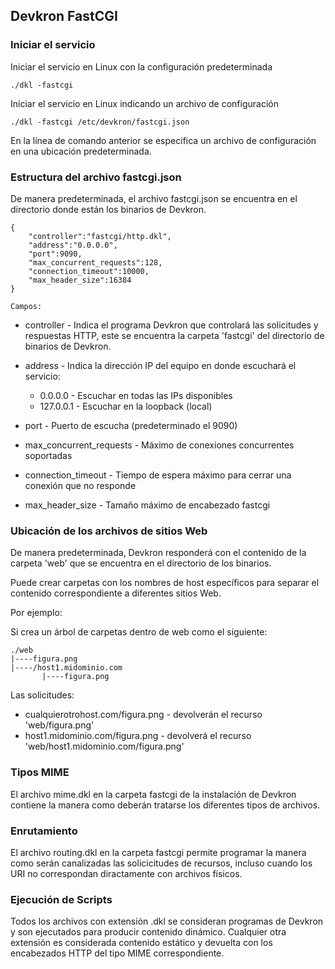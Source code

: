 ## Devkron FastCGI

### Iniciar el servicio

Iniciar el servicio en Linux con la configuración predeterminada
```
./dkl -fastcgi
```

Iniciar el servicio en Linux indicando un archivo de configuración
```
./dkl -fastcgi /etc/devkron/fastcgi.json
```
En la línea de comando anterior se especifica un archivo de configuración en una ubicación predeterminada.

### Estructura del archivo fastcgi.json
De manera predeterminada, el archivo fastcgi.json se encuentra en el directorio donde están los binarios de Devkron.

```
{
    "controller":"fastcgi/http.dkl",
    "address":"0.0.0.0",
    "port":9090,
    "max_concurrent_requests":128,
    "connection_timeout":10000,
    "max_header_size":16384
}

Campos:
```
* controller - Indica el programa Devkron que controlará las solicitudes y respuestas HTTP, este se encuentra la carpeta 'fastcgi' del directorio de binarios de Devkron.

* address - Indica la dirección IP del equipo en donde escuchará el servicio:
  *   0.0.0.0 - Escuchar en todas las IPs disponibles
  *   127.0.0.1 - Escuchar en la loopback (local)

* port - Puerto de escucha (predeterminado el 9090)

* max_concurrent_requests - Máximo de conexiones concurrentes soportadas

* connection_timeout - Tiempo de espera máximo para cerrar una conexión que no responde

* max_header_size - Tamaño máximo de encabezado fastcgi

### Ubicación de los archivos de sitios Web

De manera predeterminada, Devkron responderá con el contenido de la carpeta 'web' que se encuentra en el directorio de los binarios.

Puede crear carpetas con los nombres de host específicos para separar el contenido correspondiente a diferentes sitios Web.

Por ejemplo:

Si crea un árbol de carpetas dentro de web como el siguiente:
```
./web
|----figura.png
|----/host1.midominio.com
       |----figura.png
```
Las solicitudes:
* cualquierotrohost.com/figura.png - devolverán el recurso 'web/figura.png'
* host1.midominio.com/figura.png - devolverá el recurso 'web/host1.midominio.com/figura.png'

### Tipos MIME
El archivo mime.dkl en la carpeta fastcgi de la instalación de Devkron contiene la manera como deberán tratarse los diferentes tipos de archivos.

### Enrutamiento
El archivo routing.dkl en la carpeta fastcgi permite programar la manera como serán canalizadas las solicicitudes de recursos, incluso cuando los URI no correspondan diractamente con archivos físicos.

### Ejecución de Scripts
Todos los archivos con extensión .dkl se consideran programas de Devkron y son ejecutados para producir contenido dinámico. Cualquier otra extensión es considerada contenido estático y devuelta con los encabezados HTTP del tipo MIME correspondiente.

